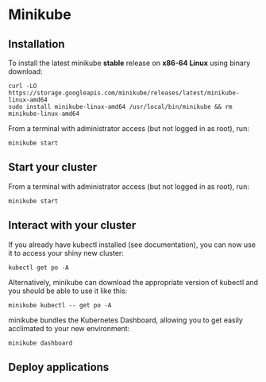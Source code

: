 # Minikube

## Installation

To install the latest minikube **stable** release on **x86-64 Linux** using binary download:
~~~
curl -LO https://storage.googleapis.com/minikube/releases/latest/minikube-linux-amd64
sudo install minikube-linux-amd64 /usr/local/bin/minikube && rm minikube-linux-amd64
~~~

From a terminal with administrator access (but not logged in as root), run:
~~~
minikube start
~~~

## Start your cluster

From a terminal with administrator access (but not logged in as root), run:

~~~
minikube start
~~~

## Interact with your cluster

If you already have kubectl installed (see documentation), you can now use it to access your shiny new cluster:

~~~
kubectl get po -A
~~~

Alternatively, minikube can download the appropriate version of kubectl and you should be able to use it like this:

~~~
minikube kubectl -- get po -A
~~~

minikube bundles the Kubernetes Dashboard, allowing you to get easily acclimated to your new environment:

~~~
minikube dashboard
~~~

## Deploy applications

